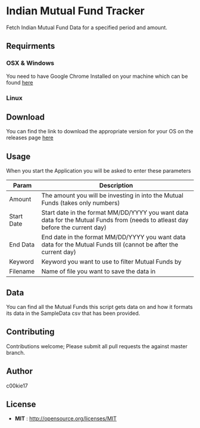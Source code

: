 # Indian Mutual Fund Tracker

Fetch Indian Mutual Fund Data for a specified period  and amount.


## Requirments

### OSX & Windows

You need to have Google Chrome Installed on your machine which can be found <a href= "https://www.google.com/chrome/">here</a>

### Linux



## Download

You can find the link to download the appropriate version for your OS on the releases page <a href="https://github.com/c00kie17/Indian-Mutual-Fund-Tracker/releases">here</a>

## Usage
When you start the Application you will be asked to enter these parameters

| Param | Description |
| --- | --- |
| Amount | The amount you will be investing in into the Mutual Funds (takes only numbers) |
| Start Date | Start date in the format MM/DD/YYYY you want data data for the Mutual Funds from (needs to atleast day before the current day) |
| End Data | End date in the format MM/DD/YYYY you want data data for the Mutual Funds till (cannot be after the current day)|
| Keyword | Keyword you want to use to filter  Mutual Funds by |
| Filename | Name of file you want to save the data in |

## Data

You can find all the Mutual Funds this script gets data on and how it formats its data in the SampleData csv that has been provided.

## Contributing

Contributions welcome; Please submit all pull requests the against master branch. 


## Author

c00kie17


## License

 - **MIT** : http://opensource.org/licenses/MIT
